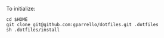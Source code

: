 To initialize:

```shell
cd $HOME
git clone git@github.com:gparrello/dotfiles.git .dotfiles
sh .dotfiles/install
```
